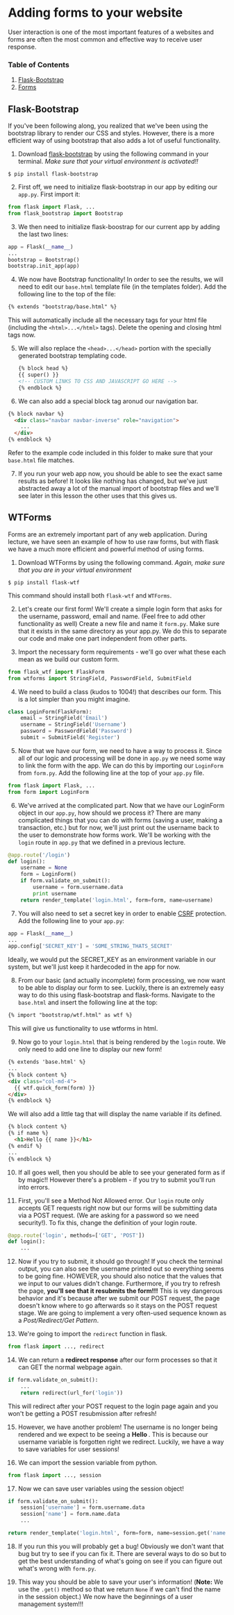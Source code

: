 # Adding forms to your website

User interaction is one of the most important features of a websites and forms are often the most common and effective way to receive user response.

### Table of Contents
1. [Flask-Bootstrap](#flask-bootstrap)
2. [Forms](#wtforms)


## Flask-Bootstrap
If you've been following along, you realized that we've been using the bootstrap library to render our CSS and styles. However, there is a more efficient way of using bootstrap that also adds a lot of useful functionality.

1. Download [flask-bootstrap](https://pythonhosted.org/Flask-Bootstrap/) by using the following command in your terminal. *Make sure that your virtual environment is activated!!*
  ```
  $ pip install flask-bootstrap
  ```

2. First off, we need to initialize flask-bootstrap in our app by editing our ```app.py```. First import it:
  ```python
  from flask import Flask, ...
  from flask_bootstrap import Bootstrap

  ```
3. We then need to initialize flask-boostrap for our current app by adding the last two lines:
  ```python
  app = Flask(__name__)
  ...
  bootstrap = Bootstrap()
  bootstrap.init_app(app)
  ```

4. We now have Bootstrap functionality! In order to see the results, we will need to edit our ```base.html``` template file (in the templates folder). Add the following line to the top of the file:
  ```html
  {% extends "bootstrap/base.html" %}
  ```
  This will automatically include all the necessary tags for your html file (including the ```<html>...</html>``` tags). Delete the opening and closing html tags now.

5. We will also replace the ```<head>...</head>``` portion with the specially generated bootstrap templating code.
    ```html
    {% block head %}
    {{ super() }}
    <!-- CUSTOM LINKS TO CSS AND JAVASCRIPT GO HERE -->
    {% endblock %}
    ```
6. We can also add a special block tag aronud our navigation bar.
  ```html
  {% block navbar %}
    <div class="navbar navbar-inverse" role="navigation">
      ...
    </div>
  {% endblock %}
  ```
  Refer to the example code included in this folder to make sure that your ```base.html``` file matches.

7. If you run your web app now, you should be able to see the exact same results as before! It looks like nothing has changed, but we've just abstracted away a lot of the manual import of bootstrap files and we'll see later in this lesson the other uses that this gives us.


## WTForms
Forms are an extremely important part of any web application. During lecture, we have seen an example of how to use raw forms, but with flask we have a much more efficient and powerful method of using forms.

1. Download WTForms by using the following command. *Again, make sure that you are in your virtual environment*
  ```
  $ pip install flask-wtf
  ```
  This command should install both ```flask-wtf``` and ```WTForms```.

2. Let's create our first form! We'll create a simple login form that asks for the username, password, email and name. (Feel free to add other functionality as well) Create a new file and name it ```form.py```. Make sure that it exists in the same directory as your app.py. We do this to separate our code and make one part independent from other parts.

3. Import the necessary form requirements - we'll go over what these each mean as we build our custom form.
  ```python
  from flask_wtf import FlaskForm
  from wtforms import StringField, PasswordField, SubmitField
  ```

4. We need to build a class (kudos to 1004!) that describes our form. This is a lot simpler than you might imagine.
  ```python
  class LoginForm(FlaskForm):
      email = StringField('Email')
      username = StringField('Username')
      password = PasswordField('Password')
      submit = SubmitField('Register')
  ```

5. Now that we have our form, we need to have a way to process it. Since all of our logic and processing will be done in ```app.py``` we need some way to link the form with the app. We can do this by importing our ```LoginForm``` from ```form.py```. Add the following line at the top of your ```app.py``` file.
  ```python
  from flask import Flask, ...
  from form import LoginForm
  ```

6. We've arrived at the complicated part. Now that we have our LoginForm object in our ```app.py```, how should we process it? There are many complicated things that you can do with forms (saving a user, making a transaction, etc.) but for now, we'll just print out the username back to the user to demonstrate how forms work. We'll be working with the ```login``` route in ```app.py``` that we defined in a previous lecture.
  ```python
  @app.route('/login')
  def login():
      username = None
      form = LoginForm()
      if form.validate_on_submit():
          username = form.username.data
          print username
      return render_template('login.html', form=form, name=username)
  ```

7. You will also need to set a secret key in order to enable [CSRF](https://en.wikipedia.org/wiki/Cross-site_request_forgery) protection. Add the following line to your ```app.py```:
  ```python
  app = Flask(__name__)
  ...
  app.config['SECRET_KEY'] = 'SOME_STRING_THATS_SECRET'
  ```
  Ideally, we would put the SECRET_KEY as an environment variable in our system, but we'll just keep it hardecoded in the app for now.

8. From our basic (and actually incomplete) form processing, we now want to be able to display our form to see. Luckily, there is an extremely easy way to do this using flask-bootstrap and flask-forms. Navigate to the ```base.html``` and insert the following line at the top:
  ```html
  {% import "bootstrap/wtf.html" as wtf %}
  ```
  This will give us functionality to use wtforms in html.

9. Now go to your ```login.html``` that is being rendered by the ```login``` route. We only need to add one line to display our new form!
  ```html
  {% extends 'base.html' %}
  ...
  {% block content %}
  <div class="col-md-4">
    {{ wtf.quick_form(form) }}
  </div>
  {% endblock %}

  ```
  We will also add a little tag that will display the name variable if its defined.
  ```html
  {% block content %}
  {% if name %}
    <h1>Hello {{ name }}</h1>
  {% endif %}
  ...
  {% endblock %}
  ```
10. If all goes well, then you should be able to see your generated form as if by magic!! However there's a problem - if you try to submit you'll run into errors.

11. First, you'll see a Method Not Allowed error. Our ```login``` route only accepts GET requests right now but our forms will be submitting data via a POST request. (We are asking for a password so we need security!). To fix this, change the definition of your login route.
  ```python
  @app.route('login', methods=['GET', 'POST'])
  def login():
      ...
  ```

12. Now if you try to submit, it should go through! If you check the terminal output, you can also see the username printed out so everything seems to be going fine. HOWEVER, you should also notice that the values that we input to our values didn't change. Furthermore, if you try to refresh the page, **you'll see that it resubmits the form!!!** This is vey dangerous behavior and it's because after we submit our POST request, the page doesn't know where to go afterwards so it stays on the POST request stage. We are going to implement a very often-used sequence known as a *Post/Redirect/Get Pattern*.

13. We're going to import the ```redirect``` function in flask.
  ```python
  from flask import ..., redirect
  ```

14. We can return a **redirect response** after our form processes so that it can GET the normal webpage again.
  ```python
  if form.validate_on_submit():
      ...
      return redirect(url_for('login'))

  ```
  This will redirect after your POST request to the login page again and you won't be getting a POST resubmission after refresh!


15. However, we have another problem! The username is no longer being rendered and we expect to be seeing a **Hello <username>**. This is because our username variable is forgotten right we redirect. Luckily, we have a way to save variables for user sessions!

16. We can import the session variable from python.
  ```python
  from flask import ..., session
  ```

17. Now we can save user variables using the session object!
  ```python
  if form.validate_on_submit():
      session['username'] = form.username.data
      session['name'] = form.name.data
      ...

  return render_template('login.html', form=form, name=session.get('name'))
  ```
18. If you run this you will probably get a bug! Obviously we don't want that bug but try to see if you can fix it. There are several ways to do so but to get the best understanding of what's going on see if you can figure out what's wrong with ```form.py```.

19. This way you should be able to save your user's information! (**Note:** We use the ```.get()``` method so that we return ```None``` if we can't find the name in the session object.) We now have the beginnings of a user management system!!!
